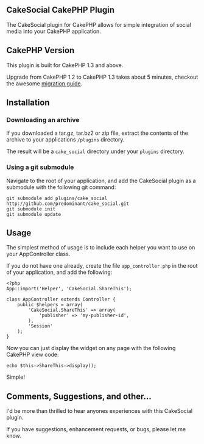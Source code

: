## CakeSocial CakePHP Plugin ##

The CakeSocial plugin for CakePHP allows for simple integration of social media into your CakePHP application.

## CakePHP Version ##

This plugin is built for CakePHP 1.3 and above.

Upgrade from CakePHP 1.2 to CakePHP 1.3 takes about 5 minutes, checkout the awesome [migration guide](http://book.cakephp.org/view/1561/Migrating-from-CakePHP-1-2-to-1-3).

## Installation ##

### Downloading an archive ###

If you downloaded a tar.gz, tar.bz2 or zip file, extract the contents of the archive to your applications `/plugins` directory.

The result will be a `cake_social` directory under your `plugins` directory.

### Using a git submodule ###

Navigate to the root of your application, and add the CakeSocial plugin as a submodule with the following git command:

	git submodule add plugins/cake_social http://github.com/predominant/cake_social.git
	git submodule init
	git submodule update

## Usage ##

The simplest method of usage is to include each helper you want to use on your AppController class.

If you do not have one already, create the file `app_controller.php` in the root of your application, and add the following:

	<?php
	App::import('Helper', 'CakeSocial.ShareThis');

	class AppController extends Controller {
		public $helpers = array(
			'CakeSocial.ShareThis' => array(
				'publisher' => 'my-publisher-id',
			),
			'Session'
		);
	}

Now you can just display the widget on any page with the following CakePHP view code:

	echo $this->ShareThis->display();

Simple!

## Comments, Suggestions, and other... ##

I'd be more than thrilled to hear anyones experiences with this CakeSocial plugin.

If you have suggestions, enhancement requests, or bugs, please let me know.
